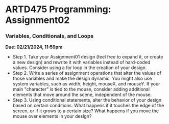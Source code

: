 # ARTD475 Programming: Assignment02
 
### Variables, Conditionals, and Loops 

**Due: 02/21/2024, 11:59pm**

 
- Step 1. Take your Assignment01 design (feel free to expand it, or create a new design) and rewrite it with variables instead of hard-coded values. Consider using a for loop in the creation of your design.
- Step 2. Write a series of assignment operations that alter the values of those variables and make the design dynamic. You might also use system variables, such as width, height, mouseX, and mouseY. If your main "character" is tied to the mouse, consider adding additional elements that move around the scene, independent of the mouse.
- Step 3. Using conditional statements, alter the behavior of your design based on certain conditions. What happens if it touches the edge of the screen, or if it grows to a certain size? What happens if you move the mouse over elements in your design?
 
